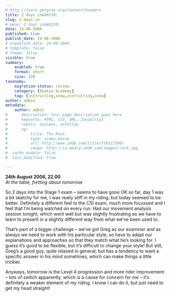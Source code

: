 ```yaml
---
# http://learn.getgrav.org/content/headers
title: 2 days in&#8230;
slug: 2-days-in
# menu: 2 days in&#8230;
date: 24-08-2006
published: true
publish_date: 24-08-2006
# unpublish_date: 24-08-2006
# template: false
# theme: false
visible: true
summary:
    enabled: true
    format: short
    size: 128
taxonomy:
    migration-status: review
    category: [Rookie Academy]
    tag: [instructing,snow,instructing,snow]
author: admin
metadata:
    author: admin
#      description: Your page description goes here
#      keywords: HTML, CSS, XML, JavaScript
#      robots: noindex, nofollow
#      og:
#          title: The Rock
#          type: video.movie
#          url: http://www.imdb.com/title/tt0117500/
#          image: http://ia.media-imdb.com/images/rock.jpg
#  cache_enable: false
#  last_modified: true

---
```


**24th August 2006, 22.00**  
*At the table, fretting about tomorrow*

So 2 days into the Stage 1 exam – seems to have gone OK so far, day 1 was a bit sketchy for me, I was really stiff in my riding, but today seemed to be better. Definitely a different feel to the CSI exam, much more focussed and I feel that I’m being watched on every run. Had our movement analysis session tonight, which went well but was slightly frustrating as we have to learn to present in a slightly different way from what we’ve been used to.

That’s part of a bigger challenge – we’ve got Greg as our examiner and as always we need to work with his particular style, so have to adapt our explanations and approaches so that they match what he’s looking for. I guess it’s good to be flexible, but it’s difficult to change your style! But still, Greg’s a good guy, quite relaxed in general, but has a tendency to want a specific answer in his mind sometimes, which can make things a little trickier.

Anyways, tomorrow is the Level 4 progression and more rider improvement – lots of switch apparently, which is a cause for concern for me – it’s definitely a weaker element of my riding. I know I can do it, but just need to get my head straight!